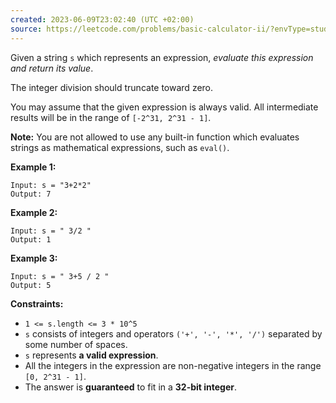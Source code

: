```yaml
---
created: 2023-06-09T23:02:40 (UTC +02:00)
source: https://leetcode.com/problems/basic-calculator-ii/?envType=study-plan&envId=level-2&plan=leetcode-75
---
```

Given a string `s` which represents an expression, _evaluate this expression and return its value_. 

The integer division should truncate toward zero.

You may assume that the given expression is always valid. All intermediate results will be in the range of `[-2^31, 2^31 - 1]`.

**Note:** You are not allowed to use any built-in function which evaluates strings as mathematical expressions, such as `eval()`.

**Example 1:**

```
Input: s = "3+2*2"
Output: 7

```

**Example 2:**

```
Input: s = " 3/2 "
Output: 1

```

**Example 3:**

```
Input: s = " 3+5 / 2 "
Output: 5

```

**Constraints:**

-   `1 <= s.length <= 3 * 10^5`
-   `s` consists of integers and operators `('+', '-', '*', '/')` separated by some number of spaces.
-   `s` represents **a valid expression**.
-   All the integers in the expression are non-negative integers in the range `[0, 2^31 - 1]`.
-   The answer is **guaranteed** to fit in a **32-bit integer**.
